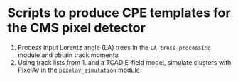 # Scripts to produce CPE templates for the CMS pixel detector
1. Process input Lorentz angle (LA) trees in the `LA_tress_processing` module and obtain track momenta
2. Using track lists from 1. and a TCAD E-field model, simulate clusters with PixelAv in the `pixelav_simulation` module
